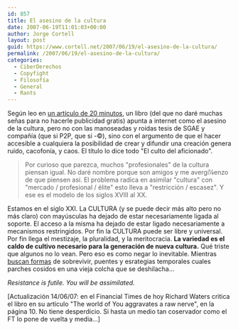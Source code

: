 ```yaml
---
id: 857
title: El asesino de la cultura
date: 2007-06-19T11:01:03+00:00
author: Jorge Cortell
layout: post
guid: https://www.cortell.net/2007/06/19/el-asesino-de-la-cultura/
permalink: /2007/06/19/el-asesino-de-la-cultura/
categories:
  - CiberDerechos
  - Copyfight
  - Filosofí­a
  - General
  - Rants
---
```

Según leo en <a target="_blank" title="Artí­culo" href="https://www.20minutos.es/noticia/247050/0/libro/internet/cultura/">un artí­culo de 20 minutos</a>, un libro (del que no daré muchas señas para no hacerle publicidad gratis) apunta a internet como el asesino de la cultura, pero no con las manoseadas y roidas tesis de SGAE y compañí­a (que si P2P, que si -©), sino con el argumento de que el hacer accesible a cualquiera la posibilidad de crear y difundir una creación genera ruí­do, cacofoní­a, y caos. El tí­tulo lo dice todo "El culto del aficionado".

> Por curioso que parezca, muchos "profesionales" de la cultura piensan igual. No daré nombre porque son amigos y me avergí¼enzo de que piensen así­. El problema radica en asimilar "cultura" con "mercado / profesional / élite" esto lleva a "restricción / escasez". Y ese es el modelo de los siglos XVIII al XX.

Estamos en el siglo XXI. La CULTURA (y se puede decir más alto pero no más claro) con mayúsculas ha dejado de estar necesariamente ligada al soporte. El acceso a la misma ha dejado de estar ligado necesariamente a mecanismos restringidos. Por fin la CULTURA puede ser libre y universal. Por fin llega el mestizaje, la pluralidad, y la meritocracia. **La variedad es el caldo de cultivo necesario para la generación de nueva cultura.** Qué triste que algunos no lo vean. Pero eso es como negar lo inevitable. Mientras <a title="Expansión " target="_blank" href="https://www.expansion.com/edicion/exp/economia_y_politica/entorno/es/desarrollo/995176.html">buscan formas</a> de sobrevivir, puentes y esrategias temporales cuales parches cosidos en una vieja colcha que se deshilacha...
  
_Resistance is futile. You will be assimilated._

[Actualización 14/06/07: en el Financial Times de hoy Richard Waters critica el libro en su artí­culo "The world of You aggravates a raw nerve", en la página 10. No tiene desperdicio. Si hasta un medio tan coservador como el FT lo pone de vuelta y media...]
